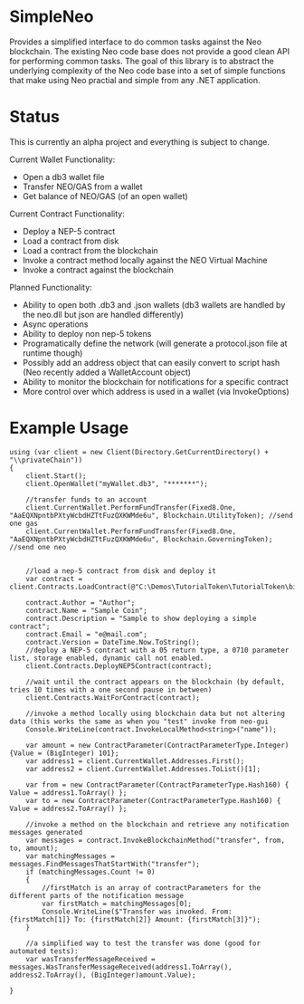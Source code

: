 # SimpleNeo
Provides a simplified interface to do common tasks against the Neo blockchain. The existing Neo code base does not provide a good clean API for performing common tasks. The goal of this library is to abstract the underlying complexity of the Neo code base into a set of simple functions that make using Neo practial and simple from any .NET application.

# Status
This is currently an alpha project and everything is subject to change.

Current Wallet Functionality:
* Open a db3 wallet file
* Transfer NEO/GAS from a wallet
* Get balance of NEO/GAS (of an open wallet)

Current Contract Functionality:
* Deploy a NEP-5 contract 
* Load a contract from disk
* Load a contract from the blockchain
* Invoke a contract method locally against the NEO Virtual Machine
* Invoke a contract against the blockchain

Planned Functionality:
* Ability to open both .db3 and .json wallets (db3 wallets are handled by the neo.dll but json are handled differently)
* Async operations
* Ability to deploy non nep-5 tokens
* Programatically define the network (will generate a protocol.json file at runtime though)
* Possibly add an address object that can easily convert to script hash (Neo recently added a WalletAccount object)
* Ability to monitor the blockchain for notifications for a specific contract
* More control over which address is used in a wallet (via InvokeOptions)
 

# Example Usage
```
using (var client = new Client(Directory.GetCurrentDirectory() + "\\privateChain"))
{
    client.Start();
    client.OpenWallet("myWallet.db3", "*******");

    //transfer funds to an account
    client.CurrentWallet.PerformFundTransfer(Fixed8.One, "AaEQXNpntbPXtyWcbdHZTtFuzQXKWMde6u", Blockchain.UtilityToken); //send one gas
    client.CurrentWallet.PerformFundTransfer(Fixed8.One, "AaEQXNpntbPXtyWcbdHZTtFuzQXKWMde6u", Blockchain.GoverningToken); //send one neo


    //load a nep-5 contract from disk and deploy it
    var contract = client.Contracts.LoadContract(@"C:\Demos\TutorialToken\TutorialToken\bin\Debug\TutorialToken.avm"); 

    contract.Author = "Author";
    contract.Name = "Sample Coin";
    contract.Description = "Sample to show deploying a simple contract";
    contract.Email = "e@mail.com";
    contract.Version = DateTime.Now.ToString();
    //deploy a NEP-5 contract with a 05 return type, a 0710 parameter list, storage enabled, dynamic call not enabled.
    client.Contracts.DeployNEP5Contract(contract); 

    //wait until the contract appears on the blockchain (by default, tries 10 times with a one second pause in between)
    client.Contracts.WaitForContract(contract); 

    //invoke a method locally using blockchain data but not altering data (this works the same as when you "test" invoke from neo-gui
    Console.WriteLine(contract.InvokeLocalMethod<string>("name")); 

    var amount = new ContractParameter(ContractParameterType.Integer) {Value = (BigInteger) 101};
    var address1 = client.CurrentWallet.Addresses.First();
    var address2 = client.CurrentWallet.Addresses.ToList()[1]; 

    var from = new ContractParameter(ContractParameterType.Hash160) { Value = address1.ToArray() };
    var to = new ContractParameter(ContractParameterType.Hash160) { Value = address2.ToArray() };

    //invoke a method on the blockchain and retrieve any notification messages generated
    var messages = contract.InvokeBlockchainMethod("transfer", from, to, amount); 
    var matchingMessages = messages.FindMessagesThatStartWith("transfer");
    if (matchingMessages.Count != 0)
    {
        //firstMatch is an array of contractParameters for the different parts of the notification message
        var firstMatch = matchingMessages[0]; 
        Console.WriteLine($"Transfer was invoked. From: {firstMatch[1]} To: {firstMatch[2]} Amount: {firstMatch[3]}");
    }

    //a simplified way to test the transfer was done (good for automated tests):
    var wasTransferMessageReceived = messages.WasTransferMessageReceived(address1.ToArray(), address2.ToArray(), (BigInteger)amount.Value);

}
```
